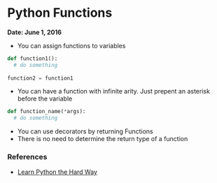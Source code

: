 # Python Functions

**Date: June 1, 2016**

- You can assign functions to variables
```py
def function1():
  # do something
  
function2 = function1
```
- You can have a function with infinite arity. Just prepent an asterisk before the variable
```py
def function_name(*args):
  # do something
```
- You can use decorators by returning Functions
- There is no need to determine the return type of a function

### References
- [Learn Python the Hard Way](http://learnpythonthehardway.org/book/)
